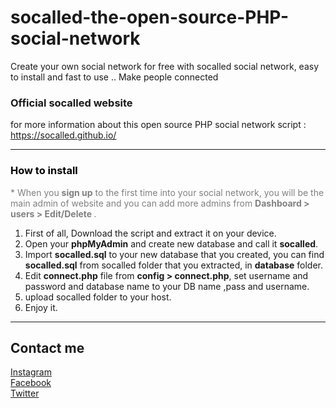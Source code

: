 # socalled-the-open-source-PHP-social-network
Create your own social network for free with socalled social network, easy to install and fast to use .. Make people connected

<h3>Official socalled website</h3>
for more information about this open source PHP social network script : <br> 
<a href='https://socalled.github.io/'>https://socalled.github.io/</a>
<hr>
<h3 style="color: black;font-size: auto;">How to install</h3>
			<p style="color: gray">* When you <b>sign up</b> to the first time into your social network, you will be the main admin of website and you can add more admins from <b>Dashboard > users > Edit/Delete </b>.</p>
<ol type="1">
	<li>First of all, Download the script and extract it on your device.</li>
	<li>Open your <b>phpMyAdmin</b> and create new database and call it <b>socalled</b>.</li>
	<li>Import <b>socalled.sql</b> to your new database that you created, you can find <b>socalled.sql</b> from socalled folder that you extracted, in <b>database</b> folder.</li>
	<li>Edit <b>connect.php</b> file from <b>config &gt; connect.php</b>, set username and password and database name to your DB name ,pass and username.</li>
	<li>upload socalled folder to your host.</li>
	<li>Enjoy it.</li>
</ol>
<hr>

## Contact me
[Instagram](https://instagram.com/munafio) <br>
[Facebook](https://facebook.com/munafio) <br>
[Twitter](https://twitter.com/munaf_aqeel_m) <br>

